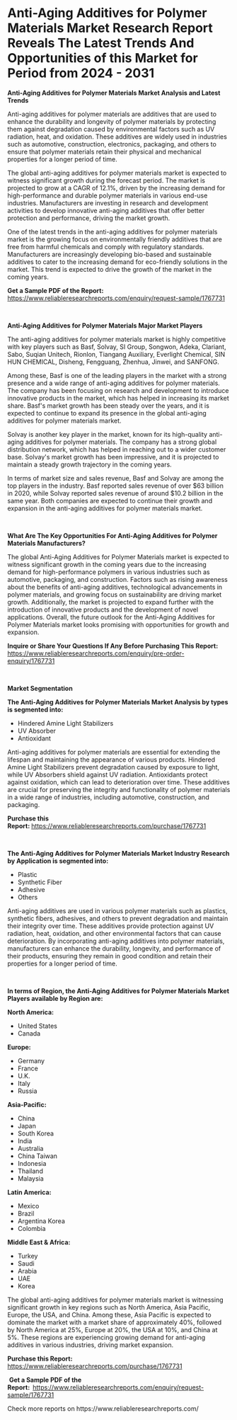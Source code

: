<p><h1>Anti-Aging Additives for Polymer Materials Market Research Report Reveals The Latest Trends And Opportunities of this Market for Period from 2024 - 2031</h1></p><p><strong>Anti-Aging Additives for Polymer Materials Market Analysis and Latest Trends</strong></p>
<p><p>Anti-aging additives for polymer materials are additives that are used to enhance the durability and longevity of polymer materials by protecting them against degradation caused by environmental factors such as UV radiation, heat, and oxidation. These additives are widely used in industries such as automotive, construction, electronics, packaging, and others to ensure that polymer materials retain their physical and mechanical properties for a longer period of time.</p><p>The global anti-aging additives for polymer materials market is expected to witness significant growth during the forecast period. The market is projected to grow at a CAGR of 12.1%, driven by the increasing demand for high-performance and durable polymer materials in various end-use industries. Manufacturers are investing in research and development activities to develop innovative anti-aging additives that offer better protection and performance, driving the market growth.</p><p>One of the latest trends in the anti-aging additives for polymer materials market is the growing focus on environmentally friendly additives that are free from harmful chemicals and comply with regulatory standards. Manufacturers are increasingly developing bio-based and sustainable additives to cater to the increasing demand for eco-friendly solutions in the market. This trend is expected to drive the growth of the market in the coming years.</p></p>
<p><strong>Get a Sample PDF of the Report:&nbsp;</strong> <a href="https://www.reliableresearchreports.com/enquiry/request-sample/1767731">https://www.reliableresearchreports.com/enquiry/request-sample/1767731</a></p>
<p>&nbsp;</p>
<p><strong>Anti-Aging Additives for Polymer Materials Major Market Players</strong></p>
<p><p>The anti-aging additives for polymer materials market is highly competitive with key players such as Basf, Solvay, SI Group, Songwon, Adeka, Clariant, Sabo, Suqian Unitech, Rionlon, Tiangang Auxiliary, Everlight Chemical, SIN HUN CHEMICAL, Disheng, Fengguang, Zhenhua, Jinwei, and SANFONG.</p><p>Among these, Basf is one of the leading players in the market with a strong presence and a wide range of anti-aging additives for polymer materials. The company has been focusing on research and development to introduce innovative products in the market, which has helped in increasing its market share. Basf's market growth has been steady over the years, and it is expected to continue to expand its presence in the global anti-aging additives for polymer materials market.</p><p>Solvay is another key player in the market, known for its high-quality anti-aging additives for polymer materials. The company has a strong global distribution network, which has helped in reaching out to a wider customer base. Solvay's market growth has been impressive, and it is projected to maintain a steady growth trajectory in the coming years.</p><p>In terms of market size and sales revenue, Basf and Solvay are among the top players in the industry. Basf reported sales revenue of over $63 billion in 2020, while Solvay reported sales revenue of around $10.2 billion in the same year. Both companies are expected to continue their growth and expansion in the anti-aging additives for polymer materials market.</p></p>
<p>&nbsp;</p>
<p><strong>What Are The Key Opportunities For Anti-Aging Additives for Polymer Materials Manufacturers?</strong></p>
<p><p>The global Anti-Aging Additives for Polymer Materials market is expected to witness significant growth in the coming years due to the increasing demand for high-performance polymers in various industries such as automotive, packaging, and construction. Factors such as rising awareness about the benefits of anti-aging additives, technological advancements in polymer materials, and growing focus on sustainability are driving market growth. Additionally, the market is projected to expand further with the introduction of innovative products and the development of novel applications. Overall, the future outlook for the Anti-Aging Additives for Polymer Materials market looks promising with opportunities for growth and expansion.</p></p>
<p><strong>Inquire or Share Your Questions If Any Before Purchasing This Report:</strong> <a href="https://www.reliableresearchreports.com/enquiry/pre-order-enquiry/1767731">https://www.reliableresearchreports.com/enquiry/pre-order-enquiry/1767731</a></p>
<p>&nbsp;</p>
<p><strong>Market Segmentation</strong></p>
<p><strong>The Anti-Aging Additives for Polymer Materials Market Analysis by types is segmented into:</strong></p>
<p><ul><li>Hindered Amine Light Stabilizers</li><li>UV Absorber</li><li>Antioxidant</li></ul></p>
<p><p>Anti-aging additives for polymer materials are essential for extending the lifespan and maintaining the appearance of various products. Hindered Amine Light Stabilizers prevent degradation caused by exposure to light, while UV Absorbers shield against UV radiation. Antioxidants protect against oxidation, which can lead to deterioration over time. These additives are crucial for preserving the integrity and functionality of polymer materials in a wide range of industries, including automotive, construction, and packaging.</p></p>
<p><strong>Purchase this Report:&nbsp;</strong><a href="https://www.reliableresearchreports.com/purchase/1767731">https://www.reliableresearchreports.com/purchase/1767731</a></p>
<p>&nbsp;</p>
<p><strong>The Anti-Aging Additives for Polymer Materials Market Industry Research by Application is segmented into:</strong></p>
<p><ul><li>Plastic</li><li>Synthetic Fiber</li><li>Adhesive</li><li>Others</li></ul></p>
<p><p>Anti-aging additives are used in various polymer materials such as plastics, synthetic fibers, adhesives, and others to prevent degradation and maintain their integrity over time. These additives provide protection against UV radiation, heat, oxidation, and other environmental factors that can cause deterioration. By incorporating anti-aging additives into polymer materials, manufacturers can enhance the durability, longevity, and performance of their products, ensuring they remain in good condition and retain their properties for a longer period of time.</p></p>
<p>&nbsp;</p>
<p><strong>In terms of Region, the Anti-Aging Additives for Polymer Materials Market Players available by Region are:</strong></p>
<p>
    <p> <strong> North America: </strong>
        <ul>
            <li>United States</li>
            <li>Canada</li>
        </ul>
        </p> 
    <p> <strong> Europe: </strong>
        <ul>
            <li>Germany</li>
            <li>France</li>
            <li>U.K.</li>
            <li>Italy</li>
            <li>Russia</li>
        </ul>
        </p> 
    <p> <strong> Asia-Pacific: </strong>
        <ul>
            <li>China</li>
            <li>Japan</li>
            <li>South Korea</li>
            <li>India</li>
            <li>Australia</li>
            <li>China Taiwan</li>
            <li>Indonesia</li>
            <li>Thailand</li>
            <li>Malaysia</li>
        </ul>
        </p> 
    <p> <strong> Latin America: </strong>
        <ul>
            <li>Mexico</li>
            <li>Brazil</li>
            <li>Argentina Korea</li>
            <li>Colombia</li>
        </ul>
        </p> 
    <p> <strong> Middle East & Africa: </strong>
        <ul>
            <li>Turkey</li>
            <li>Saudi</li>
            <li>Arabia</li>
            <li>UAE</li>
            <li>Korea</li>
        </ul>
    </p>
    </p>
<p><p>The global anti-aging additives for polymer materials market is witnessing significant growth in key regions such as North America, Asia Pacific, Europe, the USA, and China. Among these, Asia Pacific is expected to dominate the market with a market share of approximately 40%, followed by North America at 25%, Europe at 20%, the USA at 10%, and China at 5%. These regions are experiencing growing demand for anti-aging additives in various industries, driving market expansion.</p></p>
<p><strong>Purchase this Report: </strong><a href="https://www.reliableresearchreports.com/purchase/1767731">https://www.reliableresearchreports.com/purchase/1767731</a></p>
<p>&nbsp;<strong>Get a Sample PDF of the Report:&nbsp;&nbsp;</strong><a href="https://www.reliableresearchreports.com/enquiry/request-sample/1767731">https://www.reliableresearchreports.com/enquiry/request-sample/1767731</a></p>
<p><strong></strong></p>
<p>Check more reports on https://www.reliableresearchreports.com/</p>